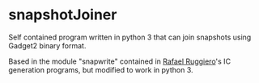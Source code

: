 # snapshotJoiner
Self contained program written in python 3 that can join snapshots using Gadget2 binary format.

Based in the module "snapwrite" contained in [Rafael Ruggiero](https://github.com/ruggiero)'s IC generation programs, but modified to work in python 3.
